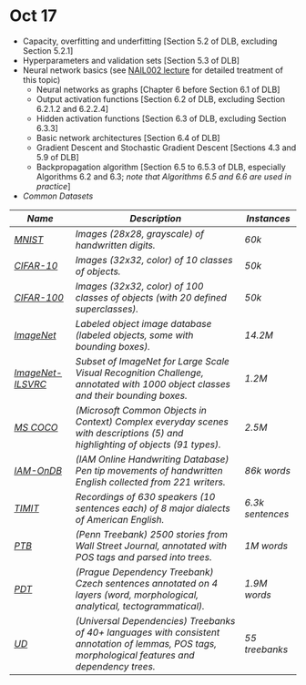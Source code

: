 # Oct 17

- Capacity, overfitting and underfitting [Section 5.2 of DLB, excluding Section 5.2.1]
- Hyperparameters and validation sets [Section 5.3 of DLB]
- Neural network basics (see [NAIL002 lecture](https://is.cuni.cz/studium/eng/predmety/index.php?do=predmet&kod=NAIL002) for detailed treatment of this topic)
  - Neural networks as graphs [Chapter 6 before Section 6.1 of DLB]
  - Output activation functions [Section 6.2 of DLB, excluding Section 6.2.1.2 and 6.2.2.4]
  - Hidden activation functions [Section 6.3 of DLB, excluding Section 6.3.3]
  - Basic network architectures [Section 6.4 of DLB]
  - Gradient Descent and Stochastic Gradient Descent [Sections 4.3 and 5.9 of DLB]
  - Backpropagation algorithm [Section 6.5 to 6.5.3 of DLB, especially Algorithms 6.2 and 6.3; *note that Algorithms 6.5 and 6.6 are used in practice*]
- *Common Datasets*

| *Name* | *Description* | *Instances* |
| ------ | ------------- | ----------- |
| *[MNIST](http://yann.lecun.com/exdb/mnist/)* | *Images (28x28, grayscale) of handwritten digits.* | *60k* |
| *[CIFAR-10](https://www.cs.toronto.edu/~kriz/cifar.html)* | *Images (32x32, color) of 10 classes of objects.* | *50k* |
| *[CIFAR-100](https://www.cs.toronto.edu/~kriz/cifar.html)* | *Images (32x32, color) of 100 classes of objects (with 20 defined superclasses).* | *50k* |
| *[ImageNet](http://image-net.org/)* | *Labeled object image database (labeled objects, some with bounding boxes).* | *14.2M* |
| *[ImageNet-ILSVRC](http://image-net.org/challenges/LSVRC/)* | *Subset of ImageNet for Large Scale Visual Recognition Challenge, annotated with 1000 object classes and their bounding boxes.* | *1.2M* |
| *[MS COCO](http://mscoco.org/)* | *(Microsoft Common Objects in Context) Complex everyday scenes with descriptions (5) and highlighting of objects (91 types).* | *2.5M* |
| *[IAM-OnDB](http://www.fki.inf.unibe.ch/databases/iam-on-line-handwriting-database)* | *(IAM Online Handwriting Database) Pen tip movements of handwritten English collected from 221 writers.* | *86k words* |
| *[TIMIT](https://catalog.ldc.upenn.edu/ldc93s1)* | *Recordings of 630 speakers (10 sentences each) of 8 major dialects of American English.* | *6.3k sentences* |
| *[PTB](https://catalog.ldc.upenn.edu/ldc99t42)* | *(Penn Treebank) 2500 stories from Wall Street Journal, annotated with POS tags and parsed into trees.* | *1M words* |
| *[PDT](https://ufal.mff.cuni.cz/prague-dependency-treebank)* | *(Prague Dependency Treebank) Czech sentences annotated on 4 layers (word, morphological, analytical, tectogrammatical).* | *1.9M words* |
| *[UD](http://universaldependencies.org/)* | *(Universal Dependencies) Treebanks of 40+ languages with consistent annotation of lemmas, POS tags, morphological features and dependency trees.* | *55 treebanks* |

